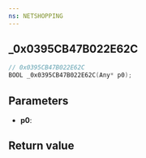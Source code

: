 ```yaml
---
ns: NETSHOPPING
---
```

## _0x0395CB47B022E62C

```c
// 0x0395CB47B022E62C
BOOL _0x0395CB47B022E62C(Any* p0);
```

## Parameters
* **p0**: 

## Return value
